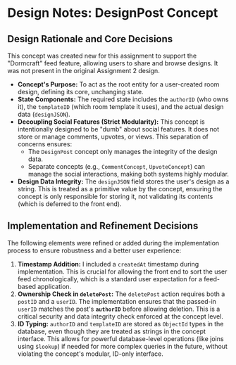 # Design Notes: DesignPost Concept

## Design Rationale and Core Decisions

This concept was created new for this assignment to support the "Dormcraft" feed feature, allowing users to share and browse designs. It was not present in the original Assignment 2 design.

* **Concept's Purpose:** To act as the root entity for a user-created room design, defining its core, unchanging state.
* **State Components:** The required state includes the `authorID` (who owns it), the `templateID` (which room template it uses), and the actual design data (`designJSON`).
* **Decoupling Social Features (Strict Modularity):** This concept is intentionally designed to be "dumb" about social features. It does not store or manage comments, upvotes, or views. This separation of concerns ensures:
    * The `DesignPost` concept only manages the integrity of the design data.
    * Separate concepts (e.g., `CommentConcept`, `UpvoteConcept`) can manage the social interactions, making both systems highly modular.
* **Design Data Integrity:** The `designJSON` field stores the user's design as a string. This is treated as a primitive value by the concept, ensuring the concept is only responsible for storing it, not validating its contents (which is deferred to the front end).

## Implementation and Refinement Decisions

The following elements were refined or added during the implementation process to ensure robustness and a better user experience:

1.  **Timestamp Addition:** I included a `createdAt` timestamp during implementation. This is crucial for allowing the front end to sort the user feed chronologically, which is a standard user expectation for a feed-based application.
2.  **Ownership Check in `deletePost`:** The `deletePost` action requires both a `postID` and a `userID`. The implementation ensures that the passed-in `userID` matches the post's **`authorID`** before allowing deletion. This is a critical security and data integrity check enforced at the concept level.
3.  **ID Typing:** `authorID` and `templateID` are stored as `ObjectId` types in the database, even though they are treated as strings in the concept interface. This allows for powerful database-level operations (like joins using `$lookup`) if needed for more complex queries in the future, without violating the concept's modular, ID-only interface.

